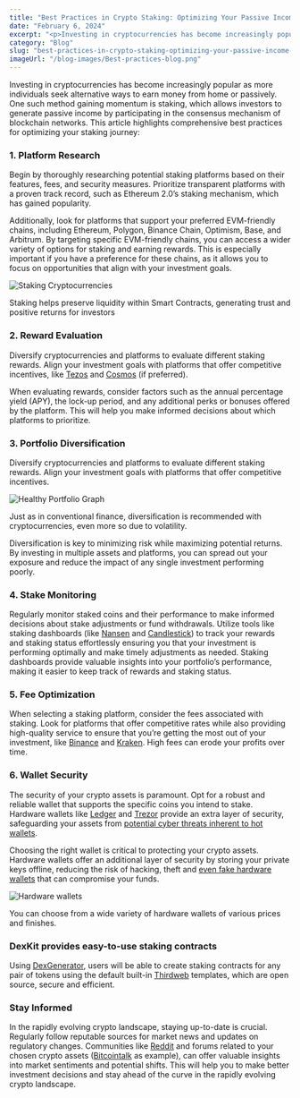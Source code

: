 ```yaml
---
title: "Best Practices in Crypto Staking: Optimizing Your Passive Income Journey"
date: "February 6, 2024"
excerpt: "<p>Investing in cryptocurrencies has become increasingly popular as more individuals seek alternative ways to earn money from home or passively. One such method gaining momentum&hellip;</p> "
category: "Blog"
slug: "best-practices-in-crypto-staking-optimizing-your-passive-income-journey"
imageUrl: "/blog-images/Best-practices-blog.png"
---
```


Investing in cryptocurrencies has become increasingly popular as more individuals seek alternative ways to earn money from home or passively. One such method gaining momentum is staking, which allows investors to generate passive income by participating in the consensus mechanism of blockchain networks. This article highlights comprehensive best practices for optimizing your staking journey:

### 1\. Platform Research

Begin by thoroughly researching potential staking platforms based on their features, fees, and security measures. Prioritize transparent platforms with a proven track record, such as Ethereum 2.0’s staking mechanism, which has gained popularity.

Additionally, look for platforms that support your preferred EVM-friendly chains, including Ethereum, Polygon, Binance Chain, Optimism, Base, and Arbitrum. By targeting specific EVM-friendly chains, you can access a wider variety of options for staking and earning rewards. This is especially important if you have a preference for these chains, as it allows you to focus on opportunities that align with your investment goals.

![Staking Cryptocurrencies](https://dexkit.com/wp-content/uploads/bb2ade65-0056-4fbf-98dc-ca8e4c71e2cb.jpg)

Staking helps preserve liquidity within Smart Contracts, generating trust and positive returns for investors

### 2\. Reward Evaluation

Diversify cryptocurrencies and platforms to evaluate different staking rewards. Align your investment goals with platforms that offer competitive incentives, like [Tezos](https://tezos.com/) and [Cosmos](https://cosmos.network/) (if preferred).

When evaluating rewards, consider factors such as the annual percentage yield (APY), the lock-up period, and any additional perks or bonuses offered by the platform. This will help you make informed decisions about which platforms to prioritize.

### 3\. Portfolio Diversification

Diversify cryptocurrencies and platforms to evaluate different staking rewards. Align your investment goals with platforms that offer competitive incentives.

![Healthy Portfolio Graph](https://dexkit.com/wp-content/uploads/portfolio-investment.png)

Just as in conventional finance, diversification is recommended with cryptocurrencies, even more so due to volatility.

Diversification is key to minimizing risk while maximizing potential returns. By investing in multiple assets and platforms, you can spread out your exposure and reduce the impact of any single investment performing poorly.

### 4\. Stake Monitoring

Regularly monitor staked coins and their performance to make informed decisions about stake adjustments or fund withdrawals. Utilize tools like staking dashboards (like [Nansen](https://app.nansen.ai/) and [Candlestick](https://www.candlestick.io/)) to track your rewards and staking status effortlessly ensuring you that your investment is performing optimally and make timely adjustments as needed. Staking dashboards provide valuable insights into your portfolio’s performance, making it easier to keep track of rewards and staking status.

### 5\. Fee Optimization

When selecting a staking platform, consider the fees associated with staking. Look for platforms that offer competitive rates while also providing high-quality service to ensure that you’re getting the most out of your investment, like [Binance](https://binance.com) and [Kraken](https://kraken.com). High fees can erode your profits over time.

### 6\. Wallet Security

The security of your crypto assets is paramount. Opt for a robust and reliable wallet that supports the specific coins you intend to stake. Hardware wallets like [Ledger](https://www.ledger.com/) and [Trezor](https://trezor.io) provide an extra layer of security, safeguarding your assets from [potential cyber threats inherent to hot wallets](https://www.liminalcustody.com/blog/why-hot-wallets-and-what-makes-them-vulnerable/#:~:text=Phishing%20and%20Malware%20Attacks,security%20features%20and%20steal%20funds.).

Choosing the right wallet is critical to protecting your crypto assets. Hardware wallets offer an additional layer of security by storing your private keys offline, reducing the risk of hacking, theft and [even fake hardware wallets](https://www.kaspersky.com/blog/fake-trezor-hardware-crypto-wallet/48155/) that can compromise your funds.

![Hardware wallets](https://dexkit.com/wp-content/uploads/crypto-wallets.png)

You can choose from a wide variety of hardware wallets of various prices and finishes.

### DexKit provides easy-to-use staking contracts

Using [DexGenerator](https://dexappbuilder.dexkit.com/forms/contracts/create), users will be able to create staking contracts for any pair of tokens using the default built-in [Thirdweb](https://thirdweb.com/) templates, which are open source, secure and efficient.

### Stay Informed

In the rapidly evolving crypto landscape, staying up-to-date is crucial. Regularly follow reputable sources for market news and updates on regulatory changes. Communities like [Reddit](https://www.reddit.com/r/cybersecurity/) and forums related to your chosen crypto assets ([Bitcointalk](http://bitcointalk.org/) as example), can offer valuable insights into market sentiments and potential shifts. This will help you to make better investment decisions and stay ahead of the curve in the rapidly evolving crypto landscape.
